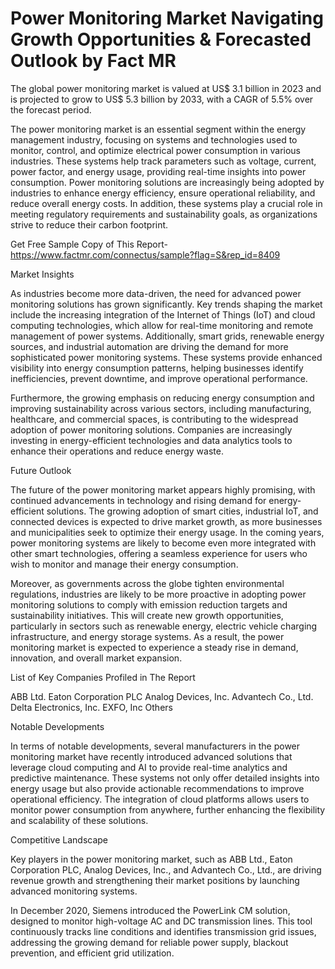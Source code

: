 # Power Monitoring Market Navigating Growth Opportunities & Forecasted Outlook by Fact MR
The global power monitoring market is valued at US$ 3.1 billion in 2023 and is projected to grow to US$ 5.3 billion by 2033, with a CAGR of 5.5% over the forecast period.

The power monitoring market is an essential segment within the energy management industry, focusing on systems and technologies used to monitor, control, and optimize electrical power consumption in various industries. These systems help track parameters such as voltage, current, power factor, and energy usage, providing real-time insights into power consumption. Power monitoring solutions are increasingly being adopted by industries to enhance energy efficiency, ensure operational reliability, and reduce overall energy costs. In addition, these systems play a crucial role in meeting regulatory requirements and sustainability goals, as organizations strive to reduce their carbon footprint.

Get Free Sample Copy of This Report-https://www.factmr.com/connectus/sample?flag=S&rep_id=8409

Market Insights

As industries become more data-driven, the need for advanced power monitoring solutions has grown significantly. Key trends shaping the market include the increasing integration of the Internet of Things (IoT) and cloud computing technologies, which allow for real-time monitoring and remote management of power systems. Additionally, smart grids, renewable energy sources, and industrial automation are driving the demand for more sophisticated power monitoring systems. These systems provide enhanced visibility into energy consumption patterns, helping businesses identify inefficiencies, prevent downtime, and improve operational performance.

Furthermore, the growing emphasis on reducing energy consumption and improving sustainability across various sectors, including manufacturing, healthcare, and commercial spaces, is contributing to the widespread adoption of power monitoring solutions. Companies are increasingly investing in energy-efficient technologies and data analytics tools to enhance their operations and reduce energy waste.

Future Outlook

The future of the power monitoring market appears highly promising, with continued advancements in technology and rising demand for energy-efficient solutions. The growing adoption of smart cities, industrial IoT, and connected devices is expected to drive market growth, as more businesses and municipalities seek to optimize their energy usage. In the coming years, power monitoring systems are likely to become even more integrated with other smart technologies, offering a seamless experience for users who wish to monitor and manage their energy consumption.

Moreover, as governments across the globe tighten environmental regulations, industries are likely to be more proactive in adopting power monitoring solutions to comply with emission reduction targets and sustainability initiatives. This will create new growth opportunities, particularly in sectors such as renewable energy, electric vehicle charging infrastructure, and energy storage systems. As a result, the power monitoring market is expected to experience a steady rise in demand, innovation, and overall market expansion.

List of Key Companies Profiled in The Report

ABB Ltd.
Eaton Corporation PLC
Analog Devices, Inc.
Advantech Co., Ltd.
Delta Electronics, Inc.
EXFO, Inc
Others

Notable Developments

In terms of notable developments, several manufacturers in the power monitoring market have recently introduced advanced solutions that leverage cloud computing and AI to provide real-time analytics and predictive maintenance. These systems not only offer detailed insights into energy usage but also provide actionable recommendations to improve operational efficiency. The integration of cloud platforms allows users to monitor power consumption from anywhere, further enhancing the flexibility and scalability of these solutions.

Competitive Landscape

Key players in the power monitoring market, such as ABB Ltd., Eaton Corporation PLC, Analog Devices, Inc., and Advantech Co., Ltd., are driving revenue growth and strengthening their market positions by launching advanced monitoring systems.

In December 2020, Siemens introduced the PowerLink CM solution, designed to monitor high-voltage AC and DC transmission lines. This tool continuously tracks line conditions and identifies transmission grid issues, addressing the growing demand for reliable power supply, blackout prevention, and efficient grid utilization.
